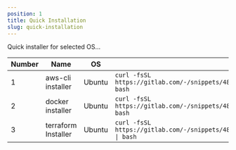 ```yaml
---
position: 1
title: Quick Installation
slug: quick-installation
---
```


Quick installer for selected OS...


| Number | Name                | OS     | Link                                                                                  |
|--------|---------------------|--------|---------------------------------------------------------------------------------------|
| 1      | aws-cli installer   | Ubuntu | `curl -fsSL https://gitlab.com/-/snippets/4859498/raw/main/install_awscli.sh \| bash` |
| 2      | docker installer    | Ubuntu | `curl -fsSL https://gitlab.com/-/snippets/4844452/raw/main/install_docker.sh \| bash`    |
| 3      | terraform Installer | Ubuntu | `curl -fsSL https://gitlab.com/-/snippets/4859488/raw/main/install_terraform.sh \| bash` |
